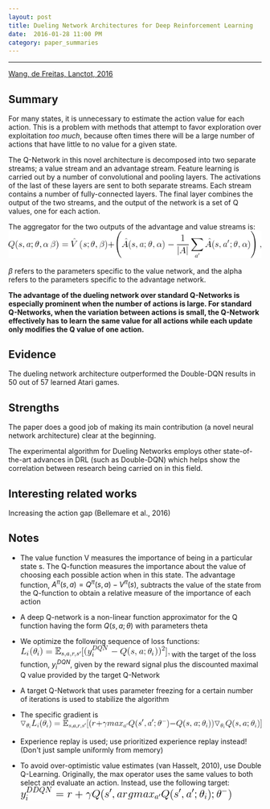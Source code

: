 ```yaml
---
layout: post
title: Dueling Network Architectures for Deep Reinforcement Learning
date:  2016-01-28 11:00 PM
category: paper_summaries
---
```


<script type="text/javascript" async
  src="https://cdn.mathjax.org/mathjax/latest/MathJax.js?config=TeX-MML-AM_CHTML">
</script>

<script type="text/x-mathjax-config">
MathJax.Hub.Config({
  TeX: { equationNumbers: { autoNumber: "AMS" } },
  tex2jax: {inlineMath: [['$','$'], ['\\(','\\)']]}
});
</script>
 
---

[Wang, de Freitas, Lanctot, 2016](http://arxiv.org/abs/1511.06581)

## Summary ##
For many states, it is unnecessary to estimate the action value for each action. This is a problem with methods that attempt to favor exploration over exploitation *too much*, because often times there will be a large number of actions that have little to no value for a given state.

The Q-Network in this novel architecture is decomposed into two separate streams; a value stream and an advantage stream. Feature learning is carried out by a number of convolutional and pooling layers. The activations of the last of these layers are sent to both separate streams. Each stream contains a number of fully-connected layers. The final layer combines the output of the two streams, and the output of the network is a set of Q values, one for each action.  

The aggregator for the two outputs of the advantage and value streams is: ![dqn_aggregator](/assets/dqn_aggregator.gif)

$\beta$ refers to the parameters specific to the value network, and the alpha refers to the parameters specific to the advantage network.

<b>The advantage of the dueling network over standard Q-Networks is especially prominent when the number of actions is large. For standard Q-Networks, when the variation between actions is small, the Q-Network effectively has to learn the same value for all actions while each update only modifies the Q value of one action.</b>

## Evidence ## 
The dueling network architecture outperformed the Double-DQN results in 50 out of 57 learned Atari games. 

## Strengths ## 
The paper does a good job of making its main contribution (a novel neural network architecture) clear at the beginning.

The experimental algorithm for Dueling Networks employs other state-of-the-art advances in DRL (such as Double-DQN) which helps show the correlation between research being carried on in this field.

## Interesting related works ## 
Increasing the action gap (Bellemare et al., 2016)

## Notes ## 
* The value function V measures the importance of being in a particular state s. The Q-function measures the importance about the value of choosing each possible action when in this state. The advantage function, $A^{\pi}(s,a) = Q^{\pi}(s,a) - V^{\pi}(s)$, subtracts the value of the state from the Q-function to obtain a relative measure of the importance of each action 

* A deep Q-network is a non-linear function approximator for the Q function having the form $Q(s,a;\theta)$ with parameters theta

* We optimize the following sequence of loss functions: ![dqn_loss](/assets/dqn_loss.gif) with the target of the loss function, $y_i^{DQN}$, given by the reward signal plus the discounted maximal Q value provided by the target Q-Network

* A target Q-Network that uses parameter freezing for a certain number of iterations is used to stabilize the algorithm

* The specific gradient is ![dqn_gradient](/assets/dqn_gradient.gif)

* Experience replay is used; use prioritized experience replay instead! (Don't just sample uniformly from memory)

* To avoid over-optimistic value estimates (van Hasselt, 2010), use Double Q-Learning. Originally, the max operator uses the same values to both select and evaluate an action. Instead, use the following target: ![ddqn](/assets/ddqn.gif)
